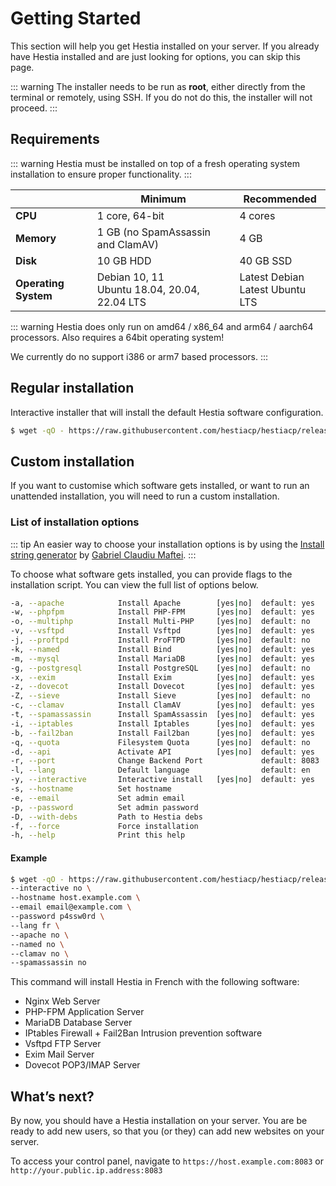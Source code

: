 # Getting Started

This section will help you get Hestia installed on your server. If you already have Hestia installed and are just looking for options, you can skip this page.

::: warning
The installer needs to be run as **root**, either directly from the terminal or remotely, using SSH. If you do not do this, the installer will not proceed.
:::

## Requirements

::: warning
Hestia must be installed on top of a fresh operating system installation to ensure proper functionality.
:::

|                      | Minimum                                           | Recommended                          |
| -------------------- | ------------------------------------------------- | ------------------------------------ |
| **CPU**              | 1 core, 64-bit                                    | 4 cores                              |
| **Memory**           | 1 GB (no SpamAssassin and ClamAV)                 | 4 GB                                 |
| **Disk**             | 10 GB HDD                                         | 40 GB SSD                            |
| **Operating System** | Debian 10, 11 <br> Ubuntu 18.04, 20.04, 22.04 LTS | Latest Debian <br> Latest Ubuntu LTS |

::: warning
Hestia does only run on amd64 / x86_64 and arm64 / aarch64 processors.  Also requires a 64bit operating system!

We currently do no support i386 or arm7 based processors. 
:::

## Regular installation

Interactive installer that will install the default Hestia software configuration.

```sh
$ wget -qO - https://raw.githubusercontent.com/hestiacp/hestiacp/release/install/hst-install.sh | bash
```

## Custom installation

If you want to customise which software gets installed, or want to run an unattended installation, you will need to run a custom installation.

### List of installation options

::: tip
An easier way to choose your installation options is by using the [Install string generator](https://gabizz.github.io/hestiacp-scriptline-generator/) by [Gabriel Claudiu Maftei](https://github.com/gabizz/).
:::

To choose what software gets installed, you can provide flags to the installation script. You can view the full list of options below.

```sh
-a, --apache            Install Apache        [yes|no]  default: yes
-w, --phpfpm            Install PHP-FPM       [yes|no]  default: yes
-o, --multiphp          Install Multi-PHP     [yes|no]  default: no
-v, --vsftpd            Install Vsftpd        [yes|no]  default: yes
-j, --proftpd           Install ProFTPD       [yes|no]  default: no
-k, --named             Install Bind          [yes|no]  default: yes
-m, --mysql             Install MariaDB       [yes|no]  default: yes
-g, --postgresql        Install PostgreSQL    [yes|no]  default: no
-x, --exim              Install Exim          [yes|no]  default: yes
-z, --dovecot           Install Dovecot       [yes|no]  default: yes
-Z, --sieve             Install Sieve         [yes|no]  default: no
-c, --clamav            Install ClamAV        [yes|no]  default: yes
-t, --spamassassin      Install SpamAssassin  [yes|no]  default: yes
-i, --iptables          Install Iptables      [yes|no]  default: yes
-b, --fail2ban          Install Fail2ban      [yes|no]  default: yes
-q, --quota             Filesystem Quota      [yes|no]  default: no
-d, --api               Activate API          [yes|no]  default: yes
-r, --port              Change Backend Port             default: 8083
-l, --lang              Default language                default: en
-y, --interactive       Interactive install   [yes|no]  default: yes
-s, --hostname          Set hostname
-e, --email             Set admin email
-p, --password          Set admin password
-D, --with-debs         Path to Hestia debs
-f, --force             Force installation
-h, --help              Print this help
```

#### Example

```sh
$ wget -qO - https://raw.githubusercontent.com/hestiacp/hestiacp/release/install/hst-install.sh | bash -s -- \
--interactive no \
--hostname host.example.com \
--email email@example.com \
--password p4ssw0rd \
--lang fr \
--apache no \
--named no \
--clamav no \
--spamassassin no
```

This command will install Hestia in French with the following software:

- Nginx Web Server
- PHP-FPM Application Server
- MariaDB Database Server
- IPtables Firewall + Fail2Ban Intrusion prevention software
- Vsftpd FTP Server
- Exim Mail Server
- Dovecot POP3/IMAP Server

## What’s next?

By now, you should have a Hestia installation on your server. You are be ready to add new users, so that you (or they) can add new websites on your server.

To access your control panel, navigate to `https://host.example.com:8083` or `http://your.public.ip.address:8083`
